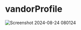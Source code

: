 # vandorProfile

![Screenshot 2024-08-24 080124](https://github.com/user-attachments/assets/8e0f72bc-7c36-48db-85ad-a18b4f5851ff)
